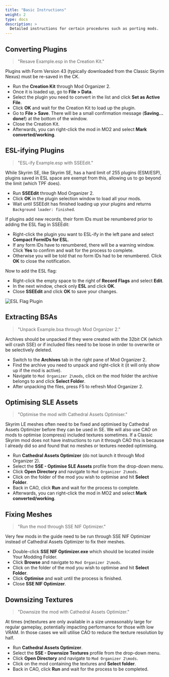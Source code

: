 ```yaml
---
title: "Basic Instructions"
weight: 2
type: docs
description: >
  Detailed instructions for certain procedures such as porting mods.
---
```


## Converting Plugins

> "Resave Example.esp in the Creation Kit."

Plugins with Form Version 43 (typically downloaded from the Classic Skyrim Nexus) must be re-saved in the CK.

* Run the **Creation Kit** through Mod Organizer 2.
* Once it is loaded up, go to **File > Data**.
* Select the plugin you need to convert in the list and click **Set as Active File**.
* Click **OK** and wait for the Creation Kit to load up the plugin.
* Go to **File > Save**. There will be a small confirmation message (**Saving… done!**) at the bottom of the window.
* Close the Creation Kit.
* Afterwards, you can right-click the mod in MO2 and select **Mark converted/working**.

## ESL-ifying Plugins

> "ESL-ify Example.esp with SSEEdit."

While Skyrim SE, like Skyrim SE, has a hard limit of 255 plugins (ESM/ESP), plugins saved in ESL space are exempt from this, allowing us to go beyond the limit (which TPF does). 

- Run **SSEEdit** through Mod Organizer 2.
- Click **OK** in the plugin selection window to load all your mods.
- Wait until SSEEdit has finished loading up your plugins and returns `Background loader: finished`.

If plugins add new records, their form IDs must be renumbered prior to adding the ESL flag in SSEEdit:

- Right-click the plugin you want to ESL-ify in the left pane and select **Compact FormIDs for ESL**.
- If any form IDs have to renumbered, there will be a warning window. Click **Yes** to confirm and wait for the process to complete.
- Otherwise you will be told that no form IDs had to be renumbered. Click **OK** to close the notification.

Now to add the ESL flag:

- Right-click the empty space to the right of **Record Flags** and select **Edit**.
- In the next window, check only **ESL** and click **OK**.
- Close **SSEEdit** and click **OK** to save your changes.

![ESL Flag Plugin](/Pictures/tpf/guide-resources/esl-flag-plugin.png)

## Extracting BSAs

> "Unpack Example.bsa through Mod Organizer 2."

Archives should be unpacked if they were created with the 32bit CK (which will crash SSE) or if included files need to be loose in order to overwrite or be selectively deleted.

* Switch to the **Archives** tab in the right pane of Mod Organizer 2.
* Find the archive you need to unpack and right-click it (it will only show up if the mod is active).
* Navigate to `Mod Organizer 2\mods`, click on the mod folder the archive belongs to and click **Select Folder**.
* After unpacking the files, press F5 to refresh Mod Organizer 2.

## Optimising SLE Assets

> "Optimise the mod with Cathedral Assets Optimiser."

Skyrim LE meshes often need to be fixed and optimised by Cathedral Assets Optimizer before they can be used in SE. We will also use CAO on mods to optimise (compress) included textures sometimes. If a Classic Skyrim mod does not have instructions to run it through CAO this is because I already did so and found that no meshes or textures needed optimising.

* Run **Cathedral Assets Optimizer** (do not launch it through Mod Organizer 2).
* Select the **SSE - Optimise SLE Assets** profile from the drop-down menu.
* Click **Open Directory** and navigate to `Mod Organizer 2\mods`.
* Click on the folder of the mod you wish to optimise and hit **Select Folder**.
* Back in CAO, click **Run** and wait for the process to complete.
* Afterwards, you can right-click the mod in MO2 and select **Mark converted/working**.

## Fixing Meshes

> "Run the mod through SSE NIF Optimizer."

Very few mods in the guide need to be run through SSE NIF Optimizer instead of Cathedral Assets Optimizer to fix their meshes.

* Double-click **SSE NIF Optimizer.exe** which should be located inside Your Modding Folder.
* Click **Browse** and navigate to `Mod Organizer 2\mods`.
* Click on the folder of the mod you wish to optimise and hit **Select Folder**.
* Click **Optimise** and wait until the process is finished.
* Close **SSE NIF Optimizer**.

## Downsizing Textures

> "Downsize the mod with Cathedral Assets Optimizer."

At times (re)textures are only available in a size unreasonably large for regular gameplay, potentially impacting performance for those with low VRAM. In those cases we will utilise CAO to reduce the texture resolution by half.

* Run **Cathedral Assets Optimizer**.
* Select the **SSE - Downsize Textures** profile from the drop-down menu.
* Click **Open Directory** and navigate to `Mod Organizer 2\mods`.
* Click on the mod containing the textures and **Select folder**.
* Back in CAO, click **Run** and wait for the process to be completed.
